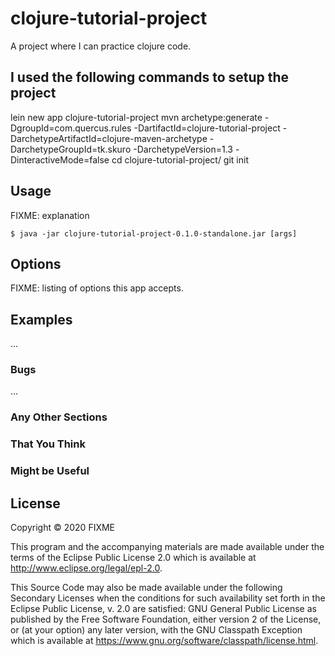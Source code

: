 # clojure-tutorial-project

A project where I can practice clojure code.

## I used the following commands to setup the project

lein new app clojure-tutorial-project
mvn archetype:generate -DgroupId=com.quercus.rules -DartifactId=clojure-tutorial-project -DarchetypeArtifactId=clojure-maven-archetype -DarchetypeGroupId=tk.skuro -DarchetypeVersion=1.3 -DinteractiveMode=false
cd clojure-tutorial-project/
git init

## Usage

FIXME: explanation

    $ java -jar clojure-tutorial-project-0.1.0-standalone.jar [args]

## Options

FIXME: listing of options this app accepts.

## Examples

...

### Bugs

...

### Any Other Sections
### That You Think
### Might be Useful

## License

Copyright © 2020 FIXME

This program and the accompanying materials are made available under the
terms of the Eclipse Public License 2.0 which is available at
http://www.eclipse.org/legal/epl-2.0.

This Source Code may also be made available under the following Secondary
Licenses when the conditions for such availability set forth in the Eclipse
Public License, v. 2.0 are satisfied: GNU General Public License as published by
the Free Software Foundation, either version 2 of the License, or (at your
option) any later version, with the GNU Classpath Exception which is available
at https://www.gnu.org/software/classpath/license.html.
